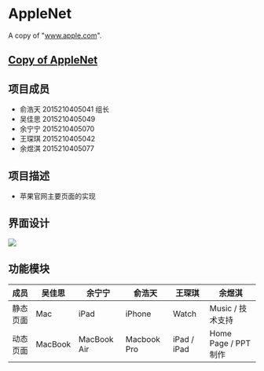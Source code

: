 # AppleNet
A copy of "www.apple.com".

[Copy of AppleNet](https://www.apple.com/cn/)
-----

项目成员
-----
- 俞浩天 2015210405041 组长
- 吴佳思 2015210405049 
- 余宁宁 2015210405070
- 王琛琪 2015210405042  
- 余煜淇 2015210405077 

项目描述
-----
- 苹果官网主要页面的实现

界面设计
-----

![](http://upload-images.jianshu.io/upload_images/3260714-a9925bc7a9c46d86.png?imageMogr2/auto-orient/strip%7CimageView2/2/w/1240)

功能模块
-----

|成员 | 吴佳思 | 余宁宁 | 俞浩天 | 王琛琪 | 余煜淇|
|---|---|---|---|---|---|
| 静态页面 | Mac | iPad | iPhone | Watch | Music / 技术支持 | 
| 动态页面 | MacBook | MacBook Air | Macbook Pro | iPad / iPad | Home Page / PPT制作|
